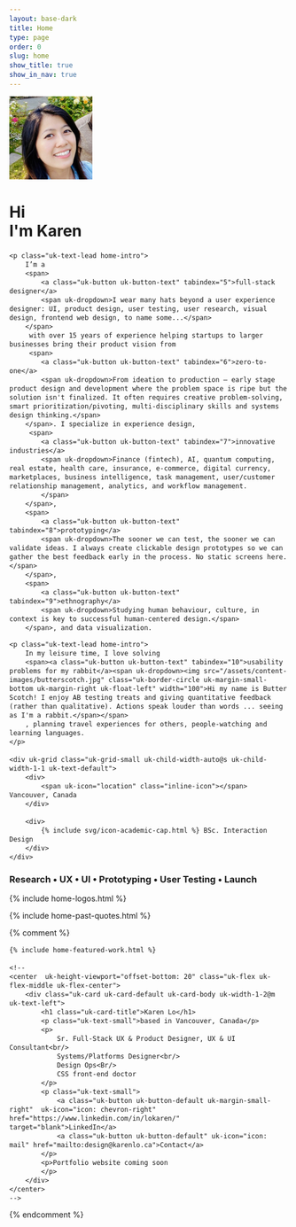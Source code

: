 ```yaml
---
layout: base-dark
title: Home
type: page
order: 0
slug: home
show_title: true
show_in_nav: true
---
```


<div class="uk-container uk-container-xsmall uk-margin-large-top">
    <div uk-grid class="uk-grid-medium uk-margin-large-bottom">
        <div class="uk-width-auto"><img src="/assets/content-images/profile.jpg" width="150" class="uk-border-circle  uk-height-max-small" alt="photo"></div>
        <h1>
            Hi <br> I'm Karen</h1>
    </div>

    <p class="uk-text-lead home-intro">
        I’m a
        <span>
            <a class="uk-button uk-button-text" tabindex="5">full-stack designer</a>
            <span uk-dropdown>I wear many hats beyond a user experience designer: UI, product design, user testing, user research, visual design, frontend web design, to name some...</span>
        </span>
         with over 15 years of experience helping startups to larger businesses bring their product vision from
         <span>
            <a class="uk-button uk-button-text" tabindex="6">zero-to-one</a>
            <span uk-dropdown>From ideation to production – early stage product design and development where the problem space is ripe but the solution isn't finalized. It often requires creative problem-solving, smart prioritization/pivoting, multi-disciplinary skills and systems design thinking.</span>
        </span>. I specialize in experience design,
         <span>
            <a class="uk-button uk-button-text" tabindex="7">innovative industries</a>
            <span uk-dropdown>Finance (fintech), AI, quantum computing, real estate, health care, insurance, e-commerce, digital currency, marketplaces, business intelligence, task management, user/customer relationship management, analytics, and workflow management.
            </span>
        </span>,
        <span>
            <a class="uk-button uk-button-text" tabindex="8">prototyping</a>
            <span uk-dropdown>The sooner we can test, the sooner we can validate ideas. I always create clickable design prototypes so we can gather the best feedback early in the process. No static screens here.</span>
        </span>,
        <span>
            <a class="uk-button uk-button-text" tabindex="9">ethnography</a>
            <span uk-dropdown>Studying human behaviour, culture, in context is key to successful human-centered design.</span>
        </span>, and data visualization.

</p>

    <p class="uk-text-lead home-intro">
        In my leisure time, I love solving
        <span><a class="uk-button uk-button-text" tabindex="10">usability problems for my rabbit</a><span uk-dropdown><img src="/assets/content-images/butterscotch.jpg" class="uk-border-circle uk-margin-small-bottom uk-margin-right uk-float-left" width="100">Hi my name is Butter Scotch! I enjoy AB testing treats and giving quantitative feedback (rather than qualitative). Actions speak louder than words ... seeing as I'm a rabbit.</span></span>
        , planning travel experiences for others, people-watching and learning languages.
    </p>

    <div uk-grid class="uk-grid-small uk-child-width-auto@s uk-child-width-1-1 uk-text-default">
        <div>
            <span uk-icon="location" class="inline-icon"></span> Vancouver, Canada
        </div>

        <div>
            {% include svg/icon-academic-cap.html %} BSc. Interaction Design
        </div>
    </div>

</div>

<h3 class="uk-text-center uk-container">Research • UX • UI • Prototyping • User Testing • Launch</h3>

{% include home-logos.html %}

{% include home-past-quotes.html %}

{% comment %}

    {% include home-featured-work.html %}

    <!--
    <center  uk-height-viewport="offset-bottom: 20" class="uk-flex uk-flex-middle uk-flex-center">
        <div class="uk-card uk-card-default uk-card-body uk-width-1-2@m uk-text-left">
            <h1 class="uk-card-title">Karen Lo</h1>
            <p class="uk-text-small">based in Vancouver, Canada</p>
            <p>
                Sr. Full-Stack UX & Product Designer, UX & UI Consultant<br/>
                Systems/Platforms Designer<br/>
                Design Ops<Br/>
                CSS front-end doctor
            </p>
            <p class="uk-text-small">
                <a class="uk-button uk-button-default uk-margin-small-right"  uk-icon="icon: chevron-right" href="https://www.linkedin.com/in/lokaren/" target="blank">LinkedIn</a>
                <a class="uk-button uk-button-default" uk-icon="icon: mail" href="mailto:design@karenlo.ca">Contact</a>
            </p>
            <p>Portfolio website coming soon
            </p>
        </div>
    </center>
    -->

{% endcomment %}
